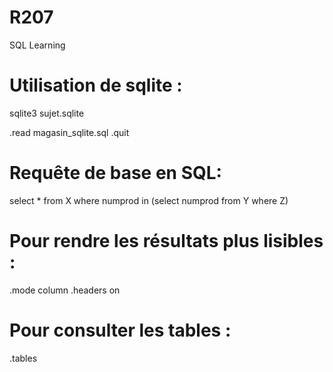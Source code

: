 # R207
SQL Learning

# Utilisation de sqlite :

sqlite3 sujet.sqlite

.read magasin_sqlite.sql
.quit

# Requête de base en SQL:

select * from X where numprod in (select numprod from Y where Z)

# Pour rendre les résultats plus lisibles :

.mode column
.headers on

# Pour consulter les tables :

.tables
